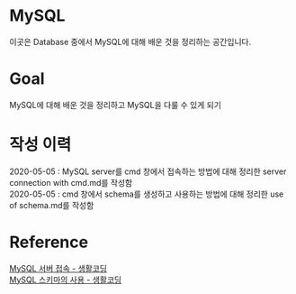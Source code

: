 # MySQL  
  
이곳은 Database 중에서 MySQL에 대해 배운 것을 정리하는 공간입니다.  
  
# Goal
  
MySQL에 대해 배운 것을 정리하고 MySQL을 다룰 수 있게 되기  
  
# 작성 이력
  
2020-05-05 : MySQL server를 cmd 창에서 접속하는 방법에 대해 정리한 server connection with cmd.md를 작성함  
2020-05-05 : cmd 창에서 schema를 생성하고 사용하는 방법에 대해 정리한 use of schema.md를 작성함  
  
# Reference
  
<a href = "https://opentutorials.org/course/3161/19534" target = "_blank">MySQL 서버 접속 - 생활코딩</a>  
<a href = "https://opentutorials.org/course/3161/19535" target = "_blank">MySQL 스키마의 사용 - 생활코딩</a>  
